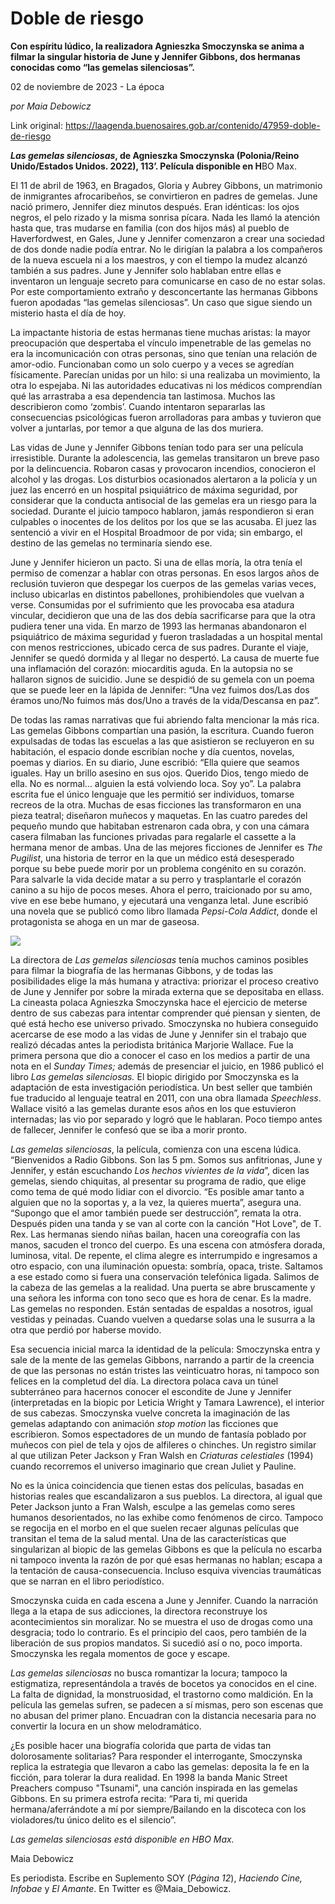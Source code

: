 # Doble de riesgo

**Con espíritu lúdico, la realizadora Agnieszka Smoczynska se anima a filmar la singular historia de June y Jennifer Gibbons, dos hermanas conocidas como “las gemelas silenciosas”.**

02 de noviembre de 2023 - La época

_por Maia Debowicz_

Link original: https://laagenda.buenosaires.gob.ar/contenido/47959-doble-de-riesgo



*****Las gemelas silenciosas*, de Agnieszka Smoczynska (Polonia/Reino Unido/Estados Unidos. 2022), 113’. Película disponible e**n H**BO Max.




El 11 de abril de 1963, en Bragados, Gloria y Aubrey Gibbons, un matrimonio de inmigrantes afrocaribeños, se convirtieron en padres de gemelas. June nació primero, Jennifer diez minutos después. Eran idénticas: los ojos negros, el pelo rizado y la misma sonrisa pícara. Nada les llamó la atención hasta que, tras mudarse en familia (con dos hijos más) al pueblo de Haverfordwest, en Gales, June y Jennifer comenzaron a crear una sociedad de dos donde nadie podía entrar. No le dirigían la palabra a los compañeros de la nueva escuela ni a los maestros, y con el tiempo la mudez alcanzó también a sus padres. June y Jennifer solo hablaban entre ellas e inventaron un lenguaje secreto para comunicarse en caso de no estar solas. Por este comportamiento extraño y desconcertante las hermanas Gibbons fueron apodadas “las gemelas silenciosas”. Un caso que sigue siendo un misterio hasta el día de hoy.




La impactante historia de estas hermanas tiene muchas aristas: la mayor preocupación que despertaba el vínculo impenetrable de las gemelas no era la incomunicación con otras personas, sino que tenían una relación de amor-odio. Funcionaban como un solo cuerpo y a veces se agredían físicamente. Parecían unidas por un hilo: si una realizaba un movimiento, la otra lo espejaba. Ni las autoridades educativas ni los médicos comprendían qué las arrastraba a esa dependencia tan lastimosa. Muchos las describieron como ‘zombis’. Cuando intentaron separarlas las consecuencias psicológicas fueron arrolladoras para ambas y tuvieron que volver a juntarlas, por temor a que alguna de las dos muriera.




Las vidas de June y Jennifer Gibbons tenían todo para ser una película irresistible. Durante la adolescencia, las gemelas transitaron un breve paso por la delincuencia. Robaron casas y provocaron incendios, conocieron el alcohol y las drogas. Los disturbios ocasionados alertaron a la policía y un juez las encerró en un hospital psiquiátrico de máxima seguridad, por considerar que la conducta antisocial de las gemelas era un riesgo para la sociedad. Durante el juicio tampoco hablaron, jamás respondieron si eran culpables o inocentes de los delitos por los que se las acusaba. El juez las sentenció a vivir en el Hospital Broadmoor de por vida; sin embargo, el destino de las gemelas no terminaría siendo ese.




June y Jennifer hicieron un pacto. Si una de ellas moría, la otra tenía el permiso de comenzar a hablar con otras personas. En esos largos años de reclusión tuvieron que despegar los cuerpos de las gemelas varias veces, incluso ubicarlas en distintos pabellones, prohibiendoles que vuelvan a verse. Consumidas por el sufrimiento que les provocaba esa atadura vincular, decidieron que una de las dos debía sacrificarse para que la otra pudiera tener una vida. En marzo de 1993 las hermanas abandonaron el psiquiátrico de máxima seguridad y fueron trasladadas a un hospital mental con menos restricciones, ubicado cerca de sus padres. Durante el viaje, Jennifer se quedó dormida y al llegar no despertó. La causa de muerte fue una inflamación del corazón: miocarditis aguda. En la autopsia no se hallaron signos de suicidio. June se despidió de su gemela con un poema que se puede leer en la lápida de Jennifer: “Una vez fuimos dos/Las dos éramos uno/No fuimos más dos/Uno a través de la vida/Descansa en paz”.




De todas las ramas narrativas que fui abriendo falta mencionar la más rica. Las gemelas Gibbons compartían una pasión, la escritura. Cuando fueron expulsadas de todas las escuelas a las que asistieron se recluyeron en su habitación, el espacio donde escribían noche y día cuentos, novelas, poemas y diarios. En su diario, June escribió: “Ella quiere que seamos iguales. Hay un brillo asesino en sus ojos. Querido Dios, tengo miedo de ella. No es normal… alguien la está volviendo loca. Soy yo”. La palabra escrita fue el único lenguaje que les permitió ser individuos, tomarse recreos de la otra. Muchas de esas ficciones las transformaron en una pieza teatral; diseñaron muñecos y maquetas. En las cuatro paredes del pequeño mundo que habitaban estrenaron cada obra, y con una cámara casera filmaban las funciones privadas para regalarle el cassette a la hermana menor de ambas. Una de las mejores ficciones de Jennifer es *The Pugilist*, una historia de terror en la que un médico está desesperado porque su bebe puede morir por un problema congénito en su corazón. Para salvarle la vida decide matar a su perro y trasplantarle el corazón canino a su hijo de pocos meses. Ahora el perro, traicionado por su amo, vive en ese bebe humano, y ejecutará una venganza letal. June escribió una novela que se publicó como libro llamada *Pepsi-Cola Addict*, donde el protagonista se ahoga en un mar de gaseosa.




![](https://cdn.feater.me/files/images/2904416/997a50fc-1d8e-4a6d-927d-4742db7dacda.jpeg)




La directora de *Las gemelas silenciosas* tenía muchos caminos posibles para filmar la biografía de las hermanas Gibbons, y de todas las posibilidades elige la más humana y atractiva: priorizar el proceso creativo de June y Jennifer por sobre la mirada externa que se depositaba en ellass. La cineasta polaca Agnieszka Smoczynska hace el ejercicio de meterse dentro de sus cabezas para intentar comprender qué piensan y sienten, de qué está hecho ese universo privado. Smoczynska no hubiera conseguido acercarse de ese modo a las vidas de June y Jennifer sin el trabajo que realizó décadas antes la periodista británica Marjorie Wallace. Fue la primera persona que dio a conocer el caso en los medios a partir de una nota en el *Sunday Times;* además de presenciar el juicio, en 1986 publicó el libro *Las gemelas silenciosas.* El biopic dirigido por Smoczynska es la adaptación de esta investigación periodística. Un best seller que también fue traducido al lenguaje teatral en 2011, con una obra llamada *Speechless*. Wallace visitó a las gemelas durante esos años en los que estuvieron internadas; las vio por separado y logró que le hablaran. Poco tiempo antes de fallecer, Jennifer le confesó que se iba a morir pronto.




*Las gemelas silenciosas*, la película, comienza con una escena lúdica. “Bienvenidos a Radio Gibbons. Son las 5 pm. Somos sus anfitrionas, June y Jennifer, y están escuchando *Los hechos vivientes de la vida*”, dicen las gemelas, siendo chiquitas, al presentar su programa de radio, que elige como tema de qué modo lidiar con el divorcio. “Es posible amar tanto a alguien que no la soportas y, a la vez, la quieres muerta”, asegura una. “Supongo que el amor también puede ser destrucción”, remata la otra. Después piden una tanda y se van al corte con la canción "Hot Love", de T. Rex. Las hermanas siendo niñas bailan, hacen una coreografía con las manos, sacuden el tronco del cuerpo. Es una escena con atmósfera dorada, luminosa, vital. De repente, el clima alegre es interrumpido e ingresamos a otro espacio, con una iluminación opuesta: sombría, opaca, triste. Saltamos a ese estado como si fuera una conservación telefónica ligada. Salimos de la cabeza de las gemelas a la realidad. Una puerta se abre bruscamente y una señora les informa con tono seco que es hora de cenar. Es la madre. Las gemelas no responden. Están sentadas de espaldas a nosotros, igual vestidas y peinadas. Cuando vuelven a quedarse solas una le susurra a la otra que perdió por haberse movido.




Esa secuencia inicial marca la identidad de la película: Smoczynska entra y sale de la mente de las gemelas Gibbons, narrando a partir de la creencia de que las personas no están tristes las veinticuatro horas, ni tampoco son felices en la completud del día. La directora polaca cava un túnel subterráneo para hacernos conocer el escondite de June y Jennifer (interpretadas en la biopic por Leticia Wright y Tamara Lawrence), el interior de sus cabezas. Smoczynska vuelve concreta la imaginación de las gemelas adaptando con animación *stop motion* las ficciones que escribieron. Somos espectadores de un mundo de fantasía poblado por muñecos con piel de tela y ojos de alfileres o chinches. Un registro similar al que utilizan Peter Jackson y Fran Walsh en *Criaturas celestiales* (1994) cuando recorremos el universo imaginario que crean Juliet y Pauline.




No es la única coincidencia que tienen estas dos películas, basadas en historias reales que escandalizaron a sus pueblos. La directora, al igual que Peter Jackson junto a Fran Walsh, esculpe a las gemelas como seres humanos desorientados, no las exhibe como fenómenos de circo. Tampoco se regocija en el morbo en el que suelen recaer algunas películas que transitan el tema de la salud mental. Una de las características que singularizan al biopic de las gemelas Gibbons es que la película no escarba ni tampoco inventa la razón de por qué esas hermanas no hablan; escapa a la tentación de causa-consecuencia. Incluso esquiva vivencias traumáticas que se narran en el libro periodístico.




Smoczynska cuida en cada escena a June y Jennifer. Cuando la narración llega a la etapa de sus adicciones, la directora reconstruye los acontecimientos sin moralizar. No se muestra el uso de drogas como una desgracia; todo lo contrario. Es el principio del caos, pero también de la liberación de sus propios mandatos. Si sucedió así o no, poco importa. Smoczynska les regala momentos de goce y escape.




*Las gemelas silenciosas* no busca romantizar la locura; tampoco la estigmatiza, representándola a través de bocetos ya conocidos en el cine. La falta de dignidad, la monstruosidad, el trastorno como maldición. En la película las gemelas sufren, se padecen a sí mismas, pero son escenas que no abusan del primer plano. Encuadran con la distancia necesaria para no convertir la locura en un show melodramático.




¿Es posible hacer una biografía colorida que parta de vidas tan dolorosamente solitarias? Para responder el interrogante, Smoczynska replica la estrategia que llevaron a cabo las gemelas: deposita la fe en la ficción, para tolerar la dura realidad. En 1998 la banda Manic Street Preachers compuso "Tsunami", una canción inspirada en las gemelas Gibbons. En su primera estrofa recita: “Para ti, mi querida hermana/aferrándote a mí por siempre/Bailando en la discoteca con los violadores/tu único delito es el silencio”.




*Las gemelas silenciosas está disponible en HBO Max.*




Maia Debowicz




Es periodista. Escribe en Suplemento SOY (*Página 12*), *Haciendo* *Cine, Infobae* y *El Amante*. En Twitter es @Maia\_Debowicz.



